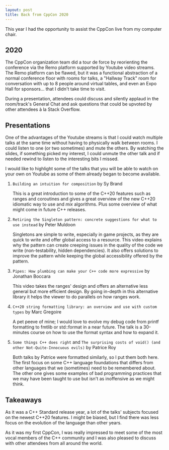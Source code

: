 ```yaml
---
layout: post
title: Back from CppCon 2020
---
```


This year I had the opportunity to assist the CppCon live from my computer chair. 

## 2020

The CppCon organization team did a tour de force by reorienting the conference via the Remo platform supported by Youtube video streams. The Remo platform can be flawed, but it was a functional abstraction of a normal conference floor with rooms for talks, a "Hallway Track" room for conversation with up to 8 people around virtual tables, and even an Expo Hall for sponsors... that I didn't take time to visit.

During a presentation, attendees could discuss and silently applaud in the room/track's General Chat and ask questions that could be upvoted by other attendees à la Stack Overflow.

## Presentations

One of the advantages of the Youtube streams is that I could watch multiple talks at the same time without having to physically walk between rooms. I could listen to one (or two sometimes) and mute the others. By watching the slides, if something picked my interest, I could unmute the other talk and if needed rewind to listen to the interesting bits I missed.

I would like to highlight some of the talks that you will be able to watch on your own on Youtube as some of them already began to become available.

1. `Building an intuition for composition` by Sy Brand

    This is a great introduction to some of the C++20 features such as ranges and coroutines and gives a great overview of the new C++20 idiomatic way to use and _mix_ algorithms.
    Plus some overview of what might come in future C++ releases.

2. `Retiring the Singleton pattern: concrete suggestions for what to use instead` by Peter Muldoon

    Singletons are simple to write, especially in game projects, as they are quick to write and offer global access to a resource.
    This video explains why the pattern can create creeping issues in the quality of the code we write (non-testability, hidden dependencies).
    It also offers solutions to improve the pattern while keeping the global accessibility offered by the pattern.

3. `Pipes: How plumbing can make your C++ code more expressive` by Jonathan Boccara

    This video takes the ranges' design and offers an alternative less general but more efficient design. 
    By going in-depth in this alternative library it helps the viewer to do parallels on how ranges work.

4.  `C++20 string formatting library: an overview and use with custom types` by Marc Gregoire

    A pet peeve of mine; I would love to evolve my debug code from printf formatting to fmtlib or std::format in a near future. 
    The talk is a 30-minutes course on how to use the format syntax and how to expand it.

5. `Some things C++ does right` and `The surprising costs of void() (and other Not-Quite-Innocuous evils)` by Patrice Roy

    Both talks by Patrice were formatted similarly, so I put them both here. 
    The first focus on some C++ language foundations that differs from other languages that we (sometimes) need to be remembered about. 
    The other one gives some examples of bad programming practices that we may have been taught to use but isn't as inoffensive as we might think.

## Takeaways

As it was a C++ Standard release year, a lot of the talks' subjects focused on the newest C++20 features. I might be biased, but I find there was less focus on the evolution of the language than other years.

As it was my first CppCon, I was really impressed to meet some of the most vocal members of the C++ community and I was also pleased to discuss with other attendees from all around the world.
